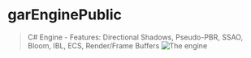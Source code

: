 # garEnginePublic
> C# Engine - Features: Directional Shadows, Pseudo-PBR, SSAO, Bloom, IBL, ECS, Render/Frame Buffers
![The engine](https://imgur.com/a/cGAgxD8)
